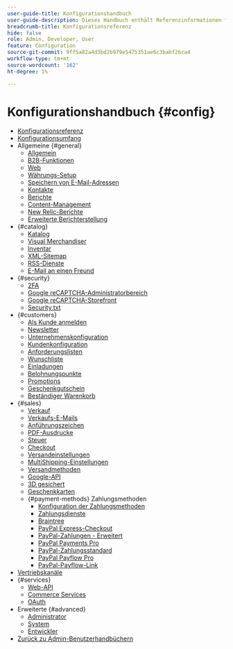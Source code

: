 ```yaml
---
user-guide-title: Konfigurationshandbuch
user-guide-description: Dieses Handbuch enthält Referenzinformationen für alle Store-Konfigurationseinstellungen, auf die über die _admin_-Seitenleiste unter **[!UICONTROL Stores]** > _[!UICONTROL Settings]_ > **[!UICONTROL Configuration]** zugegriffen wird.
breadcrumb-title: Konfigurationsreferenz
hide: false
role: Admin, Developer, User
feature: Configuration
source-git-commit: 9ff5a82a4d3bd2b979e5475351ae6c3babf26ca4
workflow-type: tm+mt
source-wordcount: '162'
ht-degree: 1%

---
```



# Konfigurationshandbuch {#config}

- [Konfigurationsreferenz](guide-overview.md)
- [Konfigurationsumfang](scope-change.md)
- Allgemeine {#general}
   - [Allgemein](./general/general.md)
   - [B2B-Funktionen](./general/b2b-features.md)
   - [Web](./general/web.md)
   - [Währungs-Setup](./general/currency-setup.md)
   - [Speichern von E-Mail-Adressen](./general/store-email-addresses.md)
   - [Kontakte](./general/contacts.md)
   - [Berichte](./general/reports.md)
   - [Content-Management](./general/content-management.md)
   - [New Relic-Berichte](./general/new-relic-reporting.md)
   - [Erweiterte Berichterstellung](./general/advanced-reporting.md)
- {#catalog}
   - [Katalog](./catalog/catalog.md)
   - [Visual Merchandiser](./catalog/visual-merchandiser.md)
   - [Inventar](./catalog/inventory.md)
   - [XML-Sitemap](./catalog/xml-sitemap.md)
   - [RSS-Dienste](./catalog/rss-feeds.md)
   - [E-Mail an einen Freund](./catalog/email-to-a-friend.md)
- {#security}
   - [2FA](./security/2fa.md)
   - [Google reCAPTCHA-Administratorbereich](./security/google-recaptcha-admin.md)
   - [Google reCAPTCHA-Storefront](./security/google-recaptcha-storefront.md)
   - [Security.txt](./security/security-txt.md)
- {#customers}
   - [Als Kunde anmelden](./customers/login-as-customer.md)
   - [Newsletter](./customers/newsletter.md)
   - [Unternehmenskonfiguration](./customers/company-configuration.md)
   - [Kundenkonfiguration](./customers/customer-configuration.md)
   - [Anforderungslisten](./customers/requisition-lists.md)
   - [Wunschliste](./customers/wishlist.md)
   - [Einladungen](./customers/invitations.md)
   - [Belohnungspunkte](./customers/reward-points.md)
   - [Promotions](./customers/promotions.md)
   - [Geschenkgutschein](./customers/gift-registry.md)
   - [Beständiger Warenkorb](./customers/persistent-shopping-cart.md)
- {#sales}
   - [Verkauf](./sales/sales.md)
   - [Verkaufs-E-Mails](./sales/sales-emails.md)
   - [Anführungszeichen](./sales/quotes.md)
   - [PDF-Ausdrucke](./sales/pdf-print-outs.md)
   - [Steuer](./sales/tax.md)
   - [Checkout](./sales/checkout.md)
   - [Versandeinstellungen](./sales/shipping-settings.md)
   - [MultiShipping-Einstellungen](./sales/multishipping-settings.md)
   - [Versandmethoden](./sales/delivery-methods.md)
   - [Google-API](./sales/google-api.md)
   - [3D gesichert](./sales/3d-secure.md)
   - [Geschenkkarten](./sales/gift-cards.md)
   - {#payment-methods} Zahlungsmethoden
      - [Konfiguration der Zahlungsmethoden](./sales/payment-methods.md)
      - [Zahlungsdienste](./sales/payment-services.md)
      - [Braintree](./sales/braintree.md)
      - [PayPal Express-Checkout](./sales/paypal-express-checkout.md)
      - [PayPal-Zahlungen - Erweitert](./sales/paypal-payments-advanced.md)
      - [PayPal Payments Pro](./sales/paypal-payments-pro.md)
      - [PayPal-Zahlungsstandard](./sales/paypal-payments-standard.md)
      - [PayPal Payflow Pro](./sales/paypal-payflow-pro.md)
      - [PayPal-Payflow-Link](./sales/paypal-payflow-link.md)
- [Vertriebskanäle](./sales-channels.md)
- {#services}
   - [Web-API](./services/magento-web-api.md)
   - [Commerce Services](./services/saas.md)
   - [OAuth](./services/oauth.md)
- Erweiterte {#advanced}
   - [Administrator](./advanced/admin.md)
   - [System](./advanced/system.md)
   - [Entwickler](./advanced/developer.md)
- [Zurück zu Admin-Benutzerhandbüchern](https://experienceleague.adobe.com/en/docs/commerce-admin/user-guides/home)

